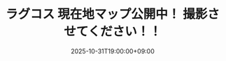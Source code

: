 ---
title: "ラグコス 現在地マップ公開中！ 撮影させてください！！"
date: 2025-10-31T19:00:00+09:00
draft: false
categories: ["event"]
#tags: [""]
#featureimage: ""
expiryDate: 2025-11-02T05:59:59+09:00
externalUrl: "/live/"
---